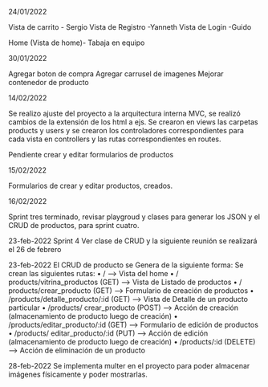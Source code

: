 
24/01/2022

Vista de carrito - Sergio 
Vista de Registro -Yanneth
Vista de Login -Guido

Home (Vista de home)- Tabaja en equipo

30/01/2022

Agregar boton de compra
Agregar carrusel de imagenes
Mejorar contenedor de producto

14/02/2022

Se realizo ajuste del proyecto a la arquitectura interna MVC, se realizó cambios de la extensión de los html a ejs. Se crearon en views las carpetas products y users y se crearon los controladores correspondientes para cada vista en controllers y las rutas correspondientes en routes.

Pendiente crear y editar formularios de productos 

15/02/2022

Formularios de crear y editar productos, creados.

16/02/2022

Sprint tres terminado, revisar playgroud  y clases para generar los JSON y el CRUD de productos, para sprint cuatro.

23-feb-2022
Sprint 4
Ver clase de CRUD y la siguiente reunión se realizará el 26 de febrero

23-feb-2022
El CRUD de producto se Genera de la siguiente forma:
Se crean las siguientes rutas:
•	/ —> Vista del home
•	/ products/vitrina_productos (GET) —> Vista de Listado de productos
•	/ products/crear_producto (GET) —> Formulario de creación de productos
•	/products/detalle_producto/:id (GET) —> Vista de Detalle de un producto particular
•	/products/ crear_producto (POST) —> Acción de creación (almacenamiento de producto luego de creación)
•	/products/editar_producto/:id (GET) —> Formulario de edición de productos
•	/products/ editar_producto/:id (PUT) —> Acción de edición (almacenamiento de producto luego de creación)
•	/products/:id (DELETE) —> Acción de eliminación de un producto

28-feb-2022
Se implementa multer en el proyecto para poder almacenar imágenes físicamente y poder mostrarlas.